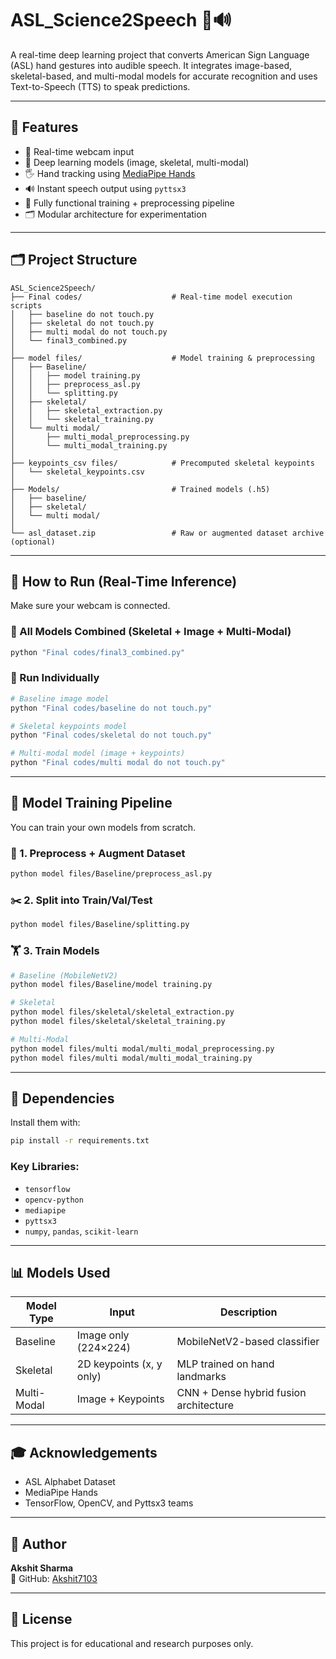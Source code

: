# ASL_Science2Speech 🤟🔊

A real-time deep learning project that converts American Sign Language (ASL) hand gestures into audible speech. It integrates image-based, skeletal-based, and multi-modal models for accurate recognition and uses Text-to-Speech (TTS) to speak predictions.

---

## 📌 Features

- 🎥 Real-time webcam input
- 🧠 Deep learning models (image, skeletal, multi-modal)
- 🖐️ Hand tracking using [MediaPipe Hands](https://google.github.io/mediapipe/solutions/hands)
- 🔊 Instant speech output using `pyttsx3`
- 🧪 Fully functional training + preprocessing pipeline
- 🗂️ Modular architecture for experimentation

---

## 🗂️ Project Structure

```
ASL_Science2Speech/
├── Final codes/                    # Real-time model execution scripts
│   ├── baseline do not touch.py
│   ├── skeletal do not touch.py
│   ├── multi modal do not touch.py
│   └── final3_combined.py
│
├── model files/                    # Model training & preprocessing
│   ├── Baseline/
│   │   ├── model training.py
│   │   ├── preprocess_asl.py
│   │   └── splitting.py
│   ├── skeletal/
│   │   ├── skeletal_extraction.py
│   │   └── skeletal_training.py
│   └── multi modal/
│       ├── multi_modal_preprocessing.py
│       └── multi_modal_training.py
│
├── keypoints_csv files/            # Precomputed skeletal keypoints
│   └── skeletal_keypoints.csv
│
├── Models/                         # Trained models (.h5)
│   ├── baseline/
│   ├── skeletal/
│   └── multi modal/
│
└── asl_dataset.zip                 # Raw or augmented dataset archive (optional)
```

---

## 🚀 How to Run (Real-Time Inference)

Make sure your webcam is connected.

### 🔁 All Models Combined (Skeletal + Image + Multi-Modal)

```bash
python "Final codes/final3_combined.py"
```

### 🧠 Run Individually

```bash
# Baseline image model
python "Final codes/baseline do not touch.py"

# Skeletal keypoints model
python "Final codes/skeletal do not touch.py"

# Multi-modal model (image + keypoints)
python "Final codes/multi modal do not touch.py"
```

---

## 🧪 Model Training Pipeline

You can train your own models from scratch.

### 🔧 1. Preprocess + Augment Dataset

```bash
python model files/Baseline/preprocess_asl.py
```

### ✂️ 2. Split into Train/Val/Test

```bash
python model files/Baseline/splitting.py
```

### 🏋️ 3. Train Models

```bash
# Baseline (MobileNetV2)
python model files/Baseline/model training.py

# Skeletal
python model files/skeletal/skeletal_extraction.py
python model files/skeletal/skeletal_training.py

# Multi-Modal
python model files/multi modal/multi_modal_preprocessing.py
python model files/multi modal/multi_modal_training.py
```

---

## 🧰 Dependencies

Install them with:

```bash
pip install -r requirements.txt
```

### Key Libraries:

- `tensorflow`
- `opencv-python`
- `mediapipe`
- `pyttsx3`
- `numpy`, `pandas`, `scikit-learn`

---

## 📊 Models Used

| Model Type | Input | Description |
|------------|-------|-------------|
| Baseline | Image only (224×224) | MobileNetV2-based classifier |
| Skeletal | 2D keypoints (x, y only) | MLP trained on hand landmarks |
| Multi-Modal | Image + Keypoints | CNN + Dense hybrid fusion architecture |

---

## 🎓 Acknowledgements

- ASL Alphabet Dataset
- MediaPipe Hands
- TensorFlow, OpenCV, and Pyttsx3 teams

---

## 📣 Author

**Akshit Sharma**  
🔗 GitHub: [Akshit7103](https://github.com/Akshit7103)

---

## 📝 License

This project is for educational and research purposes only. 